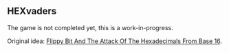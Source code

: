 ## HEXvaders
The game is not completed yet, this is a work-in-progress.

Original idea: [Flippy Bit And The Attack Of The Hexadecimals From Base 16](https://flippybitandtheattackofthehexadecimalsfrombase16.com).
